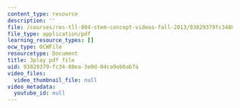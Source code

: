 ```yaml
---
content_type: resource
description: ''
file: /courses/res-tll-004-stem-concept-videos-fall-2013/93829379fc3488ea3e0d04ca9eb6ab7a_lGaMKrtiTc8.pdf
file_type: application/pdf
learning_resource_types: []
ocw_type: OCWFile
resourcetype: Document
title: 3play pdf file
uid: 93829379-fc34-88ea-3e0d-04ca9eb6ab7a
video_files:
  video_thumbnail_file: null
video_metadata:
  youtube_id: null
---
```

